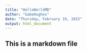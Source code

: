 ```yaml
---
title: "HelloWorldMD"
author: "GabeHughes"
date: "Thursday, February 19, 2015"
output: html_document
---
```

## This is a markdown file


